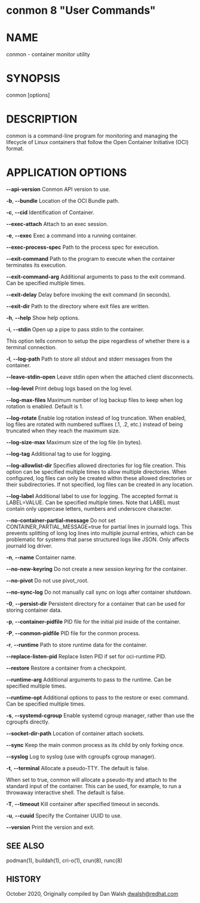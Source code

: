 conmon 8 "User Commands"
==================================================

# NAME

conmon - container monitor utility

# SYNOPSIS

conmon [options]

# DESCRIPTION

conmon is a command-line program for monitoring and managing the lifecycle of
Linux containers that follow the Open Container Initiative (OCI) format.

# APPLICATION OPTIONS

**--api-version**
Conmon API version to use.

**-b**, **--bundle**
Location of the OCI Bundle path.

**-c**, **--cid**
Identification of Container.

**--exec-attach**
Attach to an exec session.

**-e**, **--exec**
Exec a command into a running container.

**--exec-process-spec**
Path to the process spec for execution.

**--exit-command**
Path to the program to execute when the container terminates its execution.

**--exit-command-arg**
Additional arguments to pass to the exit command.  Can be specified multiple times.

**--exit-delay**
Delay before invoking the exit command (in seconds).

**--exit-dir**
Path to the directory where exit files are written.

**-h**, **--help**
Show help options.

**-i**, **--stdin**
Open up a pipe to pass stdin to the container.

This option tells conmon to setup the pipe regardless of whether there is a terminal connection.

**-l**, **--log-path**
Path to store all stdout and stderr messages from the container.

**--leave-stdin-open**
Leave stdin open when the attached client disconnects.

**--log-level**
Print debug logs based on the log level.

**--log-max-files**
Maximum number of log backup files to keep when log rotation is enabled. Default is 1.

**--log-rotate**
Enable log rotation instead of log truncation. When enabled, log files are rotated
with numbered suffixes (.1, .2, etc.) instead of being truncated when they reach
the maximum size.

**--log-size-max**
Maximum size of the log file (in bytes).

**--log-tag**
Additional tag to use for logging.

**--log-allowlist-dir**
Specifies allowed directories for log file creation. This option can be specified multiple times to allow
multiple directories. When configured, log files can only be created within these allowed directories or
their subdirectories. If not specified, log files can be created in any location.

**--log-label**
Additional label to use for logging.  The accepted format is LABEL=VALUE.  Can be specified multiple times.
Note that LABEL must contain only uppercase letters, numbers and underscore character.

**--no-container-partial-message**
Do not set CONTAINER_PARTIAL_MESSAGE=true for partial lines in journald logs. This prevents
splitting of long log lines into multiple journal entries, which can be problematic for
systems that parse structured logs like JSON. Only affects journald log driver.

**-n**, **--name**
Container name.

**--no-new-keyring**
Do not create a new session keyring for the container.

**--no-pivot**
Do not use pivot_root.

**--no-sync-log**
Do not manually call sync on logs after container shutdown.

**-0**, **--persist-dir**
Persistent directory for a container that can be used for storing container data.

**-p**, **--container-pidfile**
PID file for the initial pid inside of the container.

**-P**, **--conmon-pidfile**
PID file for the conmon process.

**-r**, **--runtime**
Path to store runtime data for the container.

**--replace-listen-pid**
Replace listen PID if set for oci-runtime PID.

**--restore**
Restore a container from a checkpoint.

**--runtime-arg**
Additional arguments to pass to the runtime. Can be specified multiple times.

**--runtime-opt**
Additional options to pass to the restore or exec command. Can be specified multiple times.

**-s**, **--systemd-cgroup**
Enable systemd cgroup manager, rather than use the cgroupfs directly.

**--socket-dir-path**
Location of container attach sockets.

**--sync**
Keep the main conmon process as its child by only forking once.

**--syslog**
Log to syslog (use with cgroupfs cgroup manager).

**-t**, **--terminal**
Allocate a pseudo-TTY. The default is false.

When set to true, conmon will allocate a pseudo-tty and attach  to  the
standard  input of the container. This can be used, for example, to run
a throwaway interactive shell. The default is false.

**-T**, **--timeout**
Kill container after specified timeout in seconds.

**-u**, **--cuuid**
Specify the Container UUID to use.

**--version**
Print the version and exit.

## SEE ALSO
podman(1), buildah(1), cri-o(1), crun(8), runc(8)

## HISTORY
October 2020, Originally compiled by Dan Walsh <dwalsh@redhat.com>
